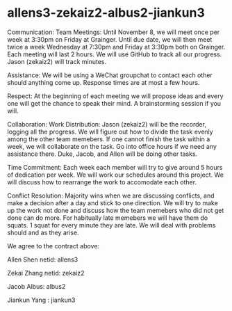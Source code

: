 # allens3-zekaiz2-albus2-jiankun3
Communication: Team Meetings: Until November 8, we will meet once per week at 3:30pm on Friday at Grainger. Until due date, we will then meet twice a week Wednesday at 7:30pm and Friday at 3:30pm both on Grainger. Each meeting will last 2 hours. We will use GitHub to track all our progress. Jason (zekaiz2) will track minutes.

Assistance: We will be using a WeChat groupchat to contact each other should anything come up. Response times are at most a few hours.

Respect: At the beginning of each meeting we will propose ideas and every one will get the chance to speak their mind. A brainstorming session if you will.

Collaboration: Work Distribution: Jason (zekaiz2) will be the recorder, logging all the progress. We will figure out how to divide the task evenly among the other team memebers. If one cannot finish the task within a week, we will collaborate on the task. Go into office hours if we need any assistance there. Duke, Jacob, and Allen will be doing other tasks.

Time Commitment: Each week each member will try to give around 5 hours of dedication per week. We will work our schedules around this project. We will discuss how to rearrange the work to accomodate each other.

Conflict Resolution: Majority wins when we are discussing conflicts, and make a decision after a day and stick to one direction. We will try to make up the work not done and discuss how the team memebers who did not get done can do more. For habitually late memebers we will have them do squats. 1 squat for every minute they are late. We will deal with problems should and as they arise.

We agree to the contract above: 

Allen Shen netid: allens3

Zekai Zhang netid: zekaiz2

Jacob Albus: albus2 
 
Jiankun Yang : jiankun3

